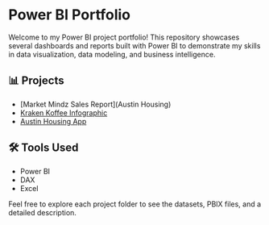 # Power BI Portfolio

Welcome to my Power BI project portfolio! This repository showcases several dashboards and reports built with Power BI to demonstrate my skills in data visualization, data modeling, and business intelligence.

## 📊 Projects

- [Market Mindz Sales Report](Austin Housing)
- [Kraken Koffee Infographic](./HR_Analytics/README.md)
- [Austin Housing App](./CustomerRetention/README.md)

## 🛠 Tools Used

- Power BI
- DAX
- Excel

Feel free to explore each project folder to see the datasets, PBIX files, and a detailed description.
